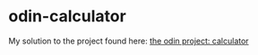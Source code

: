 # odin-calculator

My solution to the project found here: [the odin project: calculator](https://www.theodinproject.com/lessons/foundations-calculator)
